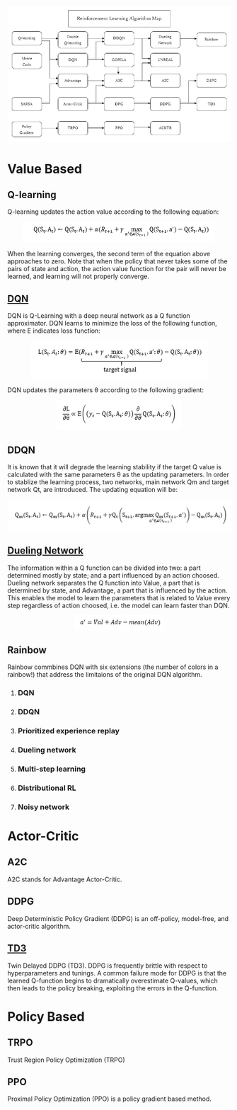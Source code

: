 <p align="center">
  <img src="/assets/reinforcement_learning_algorithm_map.png"/>
</p>

# Value Based
## Q-learning
Q-learning updates the action value according to the following equation:

<p align="center">
  <img src="/assets/q-learning.PNG"/>
</p>

When the learning converges, the second term of the equation above approaches to zero.
Note that when the policy that never takes some of the pairs of state and action, the action value function for the pair will never be learned, and learning will not properly converge. 

## [DQN](/examples/reinforcement_learning/inverted_pendulum)
DQN is Q-Learning with a deep neural network as a Q function approximator. DQN learns to minimize the loss of the following function, where E indicates loss function:

<p align="center">
  <img src="/assets/dqn.PNG"/>
</p>

DQN updates the parameters θ according to the following gradient:

<p align="center">
  <img src="/assets/dqn_grad.PNG"/>
</p>

## DDQN
It is known that it will degrade the learning stability if the target Q value is calculated with the same parameters θ as the updating parameters. In order to stablize the learning process, two networks, main network Qm and target network Qt, are introduced. The updating equation will be:

<p align="center">
  <img src="/assets/ddqn.PNG"/>
</p>

## [Dueling Network](/examples/reinforcement_learning/mountain_car)
The information within a Q function can be divided into two: a part determined mostly by state; and a part influenced by an action choosed. Dueling network separates the Q function into Value, a part that is determined by state, and Advantage, a part that is influenced by the action. This enables the model to learn the parameters that is related to Value every step regardless of action choosed, i.e. the model can learn faster than DQN.

<p align="center">
  <img src="/assets/dueling_net.PNG"/>
</p>

## Rainbow
Rainbow commbines DQN with six extensions (the number of colors in a rainbow!) that address the limitaions of the original DQN algorithm.
1. ### DQN
2. ### DDQN
3. ### Prioritized experience replay
4. ### Dueling network
5. ### Multi-step learning
6. ### Distributional RL
7. ### Noisy network

# Actor-Critic
## A2C
A2C stands for Advantage Actor-Critic. 

## DDPG
Deep Deterministic Policy Gradient (DDPG) is an off-policy, model-free, and actor-critic algorithm. 

## [TD3](/examples/reinforcement_learning/bipedal_walker)
Twin Delayed DDPG (TD3). DDPG is frequently brittle with respect to hyperparameters and tunings. A common failure mode for DDPG is that the learned Q-function begins to dramatically overestimate Q-values, which then leads to the policy breaking, exploiting the errors in the Q-function.

# Policy Based
## TRPO
Trust Region Policy Optimization (TRPO)


## PPO
Proximal Policy Optimization (PPO) is a policy gradient based method. 

